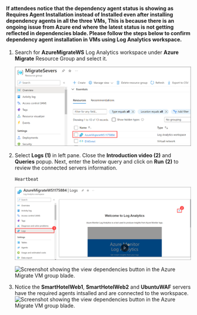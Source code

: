 #### If attendees notice that the dependency agent status is showing as **Requires Agent Installation** instead of Installed even after installing dependency agents in all the three VMs, This is because there is an ongoing issue from Azure end where the latest status is not getting reflected in dependencies blade. Please follow the steps below to confirm dependency agent installation in VMs using **Log Analytics workspace**.
   
   1. Search for **AzureMigrateWS** Log Analytics workspace under **Azure Migrate** Resource Group and select it.

      ![Screenshot showing the view dependencies button in the Azure Migrate VM group blade.](Images/helpdoc-select-log-analytics-ws.png "View dependencies")


   1. Select **Logs (1)** in left pane. Close the **Introduction video (2)** and **Queries** popup. Next, enter the below query and click on **Run** **(2)** to review the connected servers information.

       ```
       Heartbeat
       ```

      ![Screenshot showing the view dependencies button in the Azure Migrate VM group blade.](Images/helpdoc-step2-select-logs-close-videov2.png "View dependencies")



      ![Screenshot showing the view dependencies button in the Azure Migrate VM group blade.](https://github.com/CloudLabs-MCW/MCW-Line-of-business-application-migration/blob/prod/Hands-on%20lab/images/Exercise1/dependency-2.1.png?raw=true "View dependencies")
     
   1. Notice the **SmartHotelWeb1**, **SmartHotelWeb2** and **UbuntuWAF** servers have the required agents intsalled and are connected to the workspace.
       ![Screenshot showing the view dependencies button in the Azure Migrate VM group blade.](https://github.com/CloudLabs-MCW/MCW-Line-of-business-application-migration/blob/prod/Hands-on%20lab/images/Exercise1/dependency-3.png?raw=true "View dependencies")
      

